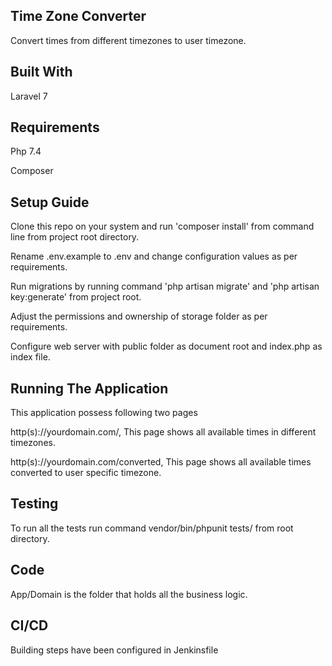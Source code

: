 Time Zone Converter
------------------------ 

Convert times from different timezones to user timezone.

Built With
----------

Laravel 7

Requirements
------------

Php 7.4

Composer


Setup Guide
-----------

Clone this repo on your system and run 'composer install' from command line from project root directory.

Rename .env.example to .env and change configuration values as per requirements.

Run migrations by running command 'php artisan migrate' and 'php artisan key:generate' from project root.

Adjust the permissions and ownership of storage folder as per requirements.

Configure web server with public folder as document root and index.php as index file.


Running The Application
---------------------

This application possess following two pages

http(s)://yourdomain.com/, This page shows all available times in different timezones.

http(s)://yourdomain.com/converted, This page shows all available times converted to user specific timezone.


Testing
-------

To run all the tests run command vendor/bin/phpunit tests/ from root directory.


Code
-------

App/Domain is the folder that holds all the business logic.

CI/CD
-------

Building steps have been configured in Jenkinsfile
